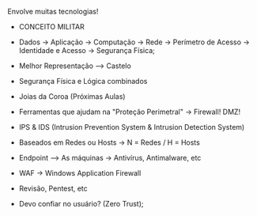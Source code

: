 Envolve muitas tecnologias!
- CONCEITO MILITAR

- Dados -> Aplicação -> Computação -> Rede -> Perímetro de Acesso -> Identidade e Acesso -> Segurança Física;
- Melhor Representação --> Castelo
- Segurança Física e Lógica combinados
- Joias da Coroa (Próximas Aulas)
- Ferramentas que ajudam na "Proteção Perimetral" -> Firewall! DMZ!
- IPS & IDS (Intrusion Prevention System & Intrusion Detection System)
- Baseados em Redes ou Hosts -> N = Redes / H = Hosts
- Endpoint --> As máquinas -> Antivírus, Antimalware, etc
- WAF -> Windows Application Firewall
- Revisão, Pentest, etc
- Devo confiar no usuário? (Zero Trust);